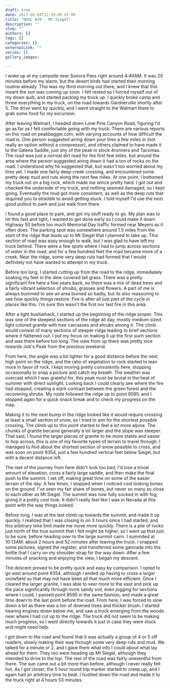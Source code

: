 ```yaml
---
draft: true
date: 2023-06-04T12:39:00-07:00
title: "OGUL #29 - Mt Siegel"
description: ""
slug: ""
authors: []
tags: []
categories: []
externalLink: ""
series: []
gallery_images:

---
```

I woke up at my campsite near Sonora Pass right around 4:40AM. It was 20 minutes before my alarm, but the desert birds had started their morning routine already. This was my third morning out there, and I knew that this meant the sun was coming up soon. I felt rested so I forced myself out of my down quilt, and started packing my truck up. I quickly broke camp and threw everything in my truck, on the road towards Gardnerville shortly after 5. The drive went by quickly, and I went straight to the Walmart there to grab some food for my excursion. 

After leaving Walmart, I headed down Lone Pine Canyon Road, figuring I'd go as far as I felt comfortable going with my truck. There are various reports on this road on peakbagger.com, with varying accounts of how difficult the road is. One person suggested airing down your tires a few miles in (not really an option without a compressor), and others claimed to have made it to the Galena Saddle, just shy of the peak in stock 4runners and Tacomas. The road was just a normal dirt road for the first few miles. but around the area where the person suggested airing down it had a ton of rocks on the road. I understood why he suggested that, but wasn't too worried about my tires yet. I made one fairly deep creek crossing, and encountered some pretty deep mud and ruts along the next few miles. At one point, I bottomed my truck out on a big rock, which made me wince pretty hard. I got out and checked the underside of my truck, and nothing seemed damaged, so I kept going. Eventually the mud got more consistent, as well as the deep ruts that required you to straddle to avoid getting stuck. I told myself I'd use the next good pullout to park and just walk from there.

I found a good place to park, and got my stuff ready to go. My plan was to hit this fast and light, I wanted to get done early so I could make it down Highway 50 before too much Memorial Day traffic formed near Meyers as it often does. The parking spot was somewhere around 1.5 miles from the start of the ridge that leads up to Mt Siegel that I planned to take up. This section of road was easy enough to walk, but I was glad to have left my truck behind. There were a few spots where I had to jump across sections of water in the road, and for a few hundred feet the road became more of a creek. Near the ridge, some very deep ruts had formed that I would definitely not have wanted to attempt in my truck.

Before too long, I started cutting up from the road to the ridge, immediately soaking my feet in the dew-covered tall grass. There was a pretty significant fire here a few years back, so there was a mix of dead trees and a fairly vibrant selection of shrubs, grasses and flowers. A part of me is always bummed to see an area burned so badly, but its also reassuring to see how quickly things restore. Fire is after all just part of the cycle in places like this. I'm sure this wasn't the first nor last fire in this area. 

After a light bushwhack, I started up the beginning of the ridge proper. This was one of the steepest sections of the ridge all day, mostly medium sized light colored granite with tree carcasses and shrubs among it. The climb would consist of many sections of steeper ridge leading to brief sections where it flattened out. I put my focus on making it up the first such section and was there before too long. The view from up there was pretty nice towards Job's Peak from the previous weekend.

From here, the angle was a bit lighter for a good distance before the next high point on the ridge, and the ratio of vegetation to rock started to lean more in favor of rock. I kept moving pretty consistently here, stopping occasionally to snap a picture and catch my breath. The weather was overcast which I was grateful for, this peak must be brutal in the heat of summer with direct sunlight. Looking back I could clearly see where the fire had stopped, creating a stark contrast between the green forest and the recovering shrubs. My route followed the ridge up to point 8595, and I stopped again for a quick snack break and to check my progress on the map.

Making it to the next bump in the ridge looked like it would require crossing at least a small section of snow, so I tried to aim for the shortest possible crossing. The climb up to this point started to feel a lot more alpine. The chunks of granite became generally a lot larger and the slope was steeper. That said, I found the larger pieces of granite to be more stable and easier to hop across, this is one of my favorite types of terrain to travel through. I managed to find about the shortest section of snow possible to cross, and was soon on point 9354, just a few hundred vertical feet below Siegel, but with a decent distance left.

The rest of the journey from here didn't look too bad, I'd lose a trivial amount of elevation, cross a fairly large saddle, and then make the final push to the summit. I set off, making great time on some of the easier terrain of the day. A few times, I stopped when I noticed cool looking bones on the ground. I've seen my fair share of bones, but never so many so close to each other as Mt Siegel. The summit was now fully socked in with fog, giving it a pretty cool look. It didn't really feel like I was in Nevada at this point with the way things looked. 

Before long, I was at the last climb up towards the summit, and made it up quickly. I realized that I was closing in on 3 hours since I had started, and this arbitrary time limit made me move more quickly. There is a pile of rocks just north of the true summit that I felt might be higher, so I went up that just to be sure, before heading over to the large summit cairn. I summited at 10:13AM, about 2 hours and 52 minutes after leaving the truck. I snapped some pictures, signed the register, and transferred some gatorade into the bottle that I carry on my shoulder strap for the way down. After a few minutes of snacking and enjoying the view, I began my descent.

The descent proved to be pretty quick and easy by comparison. I opted to go east around point 9354, although I ended up having to cross a larger snowfield so that may not have been all that much more efficient. Once I cleared the larger granite, I was able to veer more to the east and pick up the pace significantly through more sandy soil, even jogging for sections where I could. I passed point 8595 in the same fashion, and made a great time down to the last point before the road. From here, I was forced to slow down a bit as there was a ton of downed trees and thicker brush. I started hearing engines down below me, and saw a truck emerging from the woods near where I had cut up to the ridge. The truck did not seem to be making much progress, so I went directly towards it just in case they were stuck and might need help. 

I got down to the road and found that it was actually a group of 4 or 5 off roaders, slowly making their way through some very deep ruts and mud. We talked for a minute or 2, and I gave them what info I could about what lay ahead for them. They too were heading up Mt Siegel, although they intended to drive to the top. The rest of the road was fairly uneventful from there. The sun came out a bit more than before, although I never really felt hot. As I got closer, the 5 hour round trip marker started to creep up, and I again had an arbitrary time to beat. I hustled down the road and made it to the truck right at 4 hours 53 minutes.


